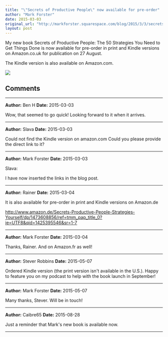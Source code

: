 ```yaml
---
title: "\"Secrets of Productive People\" now available for pre-order"
author: "Mark Forster"
date: 2015-03-03
original_url: "http://markforster.squarespace.com/blog/2015/3/3/secrets-of-productive-people-now-available-for-pre-order.html"
layout: post
---
```


My new book Secrets of Productive People: The 50 Strategies You Need to Get Things Done is now available for pre-order in print and Kindle versions on Amazon.co.uk for publication on 27 August.

The Kindle version is also available on Amazon.com.

![](http://ecx.images-amazon.com/images/I/41Yovq3EEgL.jpg)


## Comments

---

**Author:** Ben H
**Date:** 2015-03-03

Wow, that seemed to go quick! Looking forward to it when it arrives.

---

**Author:** Slava
**Date:** 2015-03-03

Could not find the Kindle version on amazon.com Could you please provide the direct link to it?

---

**Author:** Mark Forster
**Date:** 2015-03-03

Slava:  
  
I have now inserted the links in the blog post.

---

**Author:** Rainer
**Date:** 2015-03-04

It is also available for pre-order in print and Kindle versions on Amazon.de  
  
<http://www.amazon.de/Secrets-Productive-People-Strategies-Yourself/dp/1473608856/ref=tmm_pap_title_0?ie=UTF8&qid=1425395546&sr=1-7>

---

**Author:** Mark Forster
**Date:** 2015-03-04

Thanks, Rainer. And on Amazon.fr as well!

---

**Author:** Stever Robbins
**Date:** 2015-05-07

Ordered Kindle version (the print version isn't available in the U.S.). Happy to feature you on my podcast to help with the book launch in September!

---

**Author:** Mark Forster
**Date:** 2015-05-07

Many thanks, Stever. Will be in touch!

---

**Author:** Caibre65
**Date:** 2015-08-28

Just a reminder that Mark's new book is available now.

---
